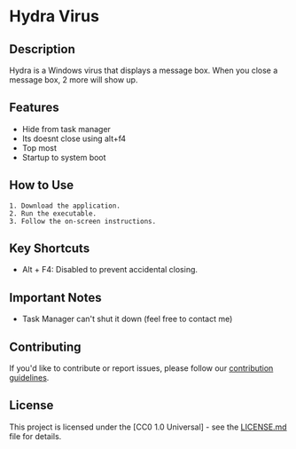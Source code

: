 # Hydra Virus

## Description

Hydra is a Windows virus that displays a message box. When you close a message box, 2 more will show up.

## Features

- Hide from task manager
- Its doesnt close using alt+f4
- Top most
- Startup to system boot

## How to Use

    1. Download the application.
    2. Run the executable.
    3. Follow the on-screen instructions.

## Key Shortcuts

- Alt + F4: Disabled to prevent accidental closing.


## Important Notes

- Task Manager can't shut it down (feel free to contact me)

## Contributing

If you'd like to contribute or report issues, please follow our [contribution guidelines](CONTRIBUTING.md).

## License

This project is licensed under the [CC0 1.0 Universal] - see the [LICENSE.md](LICENSE.md) file for details.

